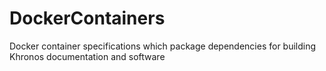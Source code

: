# DockerContainers
Docker container specifications which package dependencies for building Khronos documentation and software
